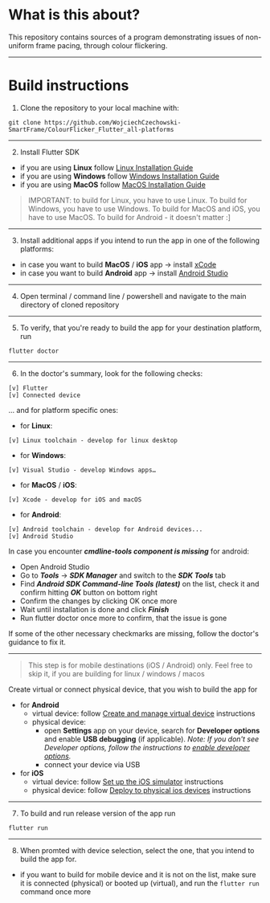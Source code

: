 # What is this about?
This repository contains sources of a program demonstrating issues of non-uniform frame pacing, through colour flickering.

---

# Build instructions

1. Clone the repository to your local machine with:

```
git clone https://github.com/WojciechCzechowski-SmartFrame/ColourFlicker_Flutter_all-platforms
```

---

2. Install Flutter SDK

- if you are using **Linux** follow [Linux Installation Guide](https://docs.flutter.dev/get-started/install/linux)
- if you are using **Windows** follow [Windows Installation Guide](https://docs.flutter.dev/get-started/install/windows)
- if you are using **MacOS** follow [MacOS Installation Guide](https://docs.flutter.dev/get-started/install/macos#get-sdk)

> IMPORTANT: to build for Linux, you have to use Linux. To build for Windows, you have to use Windows. To build for MacOS and iOS, you have to use MacOS. To build for Android - it doesn't matter :]

---

3. Install additional apps if you intend to run the app in one of the following platforms:

- in case you want to build **MacOS** / **iOS** app -> install [xCode](https://apps.apple.com/us/app/xcode/id497799835)
- in case you want to build **Android** app -> install [Android Studio](https://developer.android.com/studio)

---

4. Open terminal / command line / powershell and navigate to the main directory of cloned repository

---

5. To verify, that you're ready to build the app for your destination platform, run

```
flutter doctor
```

---

6. In the doctor's summary, look for the following checks:

```
[v] Flutter
[v] Connected device
```

... and for platform specific ones:

- for **Linux**:

```
[v] Linux toolchain - develop for linux desktop
```

- for **Windows**:

```
[v] Visual Studio - develop Windows apps…
```

- for **MacOS** / **iOS**:

```
[v] Xcode - develop for iOS and macOS
```

- for **Android**:

```
[v] Android toolchain - develop for Android devices...
[v] Android Studio
```

In case you encounter **_cmdline-tools component is missing_** for android:

- Open Android Studio
- Go to **_Tools_** -> **_SDK Manager_** and switch to the **_SDK Tools_** tab
- Find **_Android SDK Command-line Tools (latest)_** on the list, check it and confirm hitting **_OK_** button on bottom right
- Confirm the changes by clicking OK once more
- Wait until installation is done and click **_Finish_**
- Run flutter doctor once more to confirm, that the issue is gone

If some of the other necessary checkmarks are missing, follow the doctor's guidance to fix it.

---

> This step is for mobile destinations (iOS / Android) only. Feel free to skip it, if you are building for linux / windows / macos

Create virtual or connect physical device, that you wish to build the app for

- for **Android**
  - virtual device: follow [Create and manage virtual device](https://developer.android.com/studio/run/managing-avds) instructions
  - physical device:
    - open **Settings** app on your device, search for **Developer options** and enable **USB debugging** (if applicable).
      _Note: If you don't see Developer options, follow the instructions to [enable developer options](https://developer.android.com/studio/run/device#:~:text=the%20instructions%20to-,enable%20developer%20options,-.)._
    - connect your device via USB
- for **iOS**
  - virtual device: follow [Set up the iOS simulator](https://docs.flutter.dev/get-started/install/macos#set-up-the-ios-simulator) instructions
  - physical device: follow [Deploy to physical ios devices](https://docs.flutter.dev/get-started/install/macos#deploy-to-physical-ios-devices) instructions

---

7. To build and run release version of the app run

```
flutter run
```

---

8. When promted with device selection, select the one, that you intend to build the app for.
  - if you want to build for mobile device and it is not on the list, make sure it is connected (physical) or booted up (virtual), and run the `flutter run` command once more

